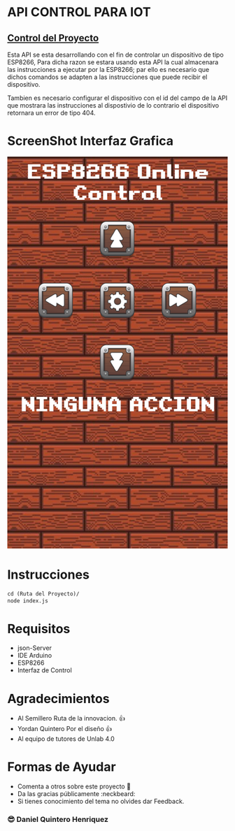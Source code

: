 # API CONTROL PARA IOT

## [Control del Proyecto](https://danielo27.github.io/API-IOT/Interfaz%20Grafica/)

Esta API se esta desarrollando con el fin de controlar un dispositivo de tipo
ESP8266, Para dicha razon se estara usando esta API la cual almacenara las 
instrucciones a ejecutar por la ESP8266; par ello es necesario que dichos comandos se adapten
a las instrucciones que puede recibir el dispositivo.

Tambien es necesario configurar el dispositivo con el id del campo de la API que mostrara
las instrucciones al dispostivio de lo contrario el dispositivo retornara un 
error de tipo 404.

# ScreenShot Interfaz Grafica

![interfaz Grafica](./mobile.png)

# Instrucciones

```
cd (Ruta del Proyecto)/
node index.js
```

# Requisitos
- json-Server
- IDE Arduino 
- ESP8266
- Interfaz de Control

# Agradecimientos

* Al Semillero Ruta de la innovacion. :+1:
* Yordan Quintero Por el diseño :+1:
* Al equipo de tutores de Unlab 4.0

# Formas de Ayudar

* Comenta a otros sobre este proyecto 📢
* Da las gracias públicamente :neckbeard: 
* Si tienes conocimiento del tema no olvides dar Feedback.


### 😎 Daniel Quintero Henriquez

